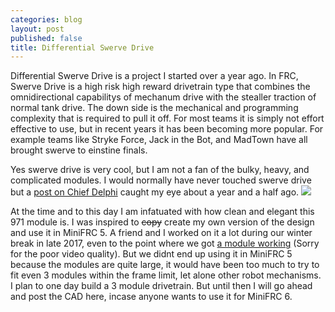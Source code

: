 ```yaml
---
categories: blog
layout: post
published: false
title: Differential Swerve Drive
---
```

Differential Swerve Drive is a project I started over a year ago. In FRC, Swerve Drive is a high risk high reward drivetrain type that combines the omnidirectional capabilitys of mechanum drive with the stealler traction of normal tank drive. The down side is the mechanical and programming complexity that is required to pull it off. For most teams it is simply not effort effective to use, but in recent years it has been becoming more popular. For example teams like Stryke Force, Jack in the Bot, and MadTown have all brought swerve to einstine finals.

Yes swerve drive is very cool, but I am not a fan of the bulky, heavy, and complicated modules. I would normally have never touched swerve drive but a [post on Chief Delphi](https://www.chiefdelphi.com/t/pic-differential-swerve-module-971/160525) caught my eye about a year and a half ago. ![]({{site.baseurl}}/images/87184d96156d92dc88a3e1ce8f5b0717c6e520d9_2_1035x750.jpeg)

At the time and to this day I am infatuated with how clean and elegant this 971 module is. I was inspired to ~~copy~~ create my own version of the design and use it in MiniFRC 5. A friend and I worked on it a lot during our winter break in late 2017, even to the point where we got [a module working](https://youtu.be/14knHvExIa4) (Sorry for the poor video quality). But we didnt end up using it in MiniFRC 5 because the modules are quite large, it would have been too much to try to fit even 3 modules within the frame limit, let alone other robot mechanisms. I plan to one day build a 3 module drivetrain. But until then I will go ahead and post the CAD here, incase anyone wants  to use it for MiniFRC 6.


